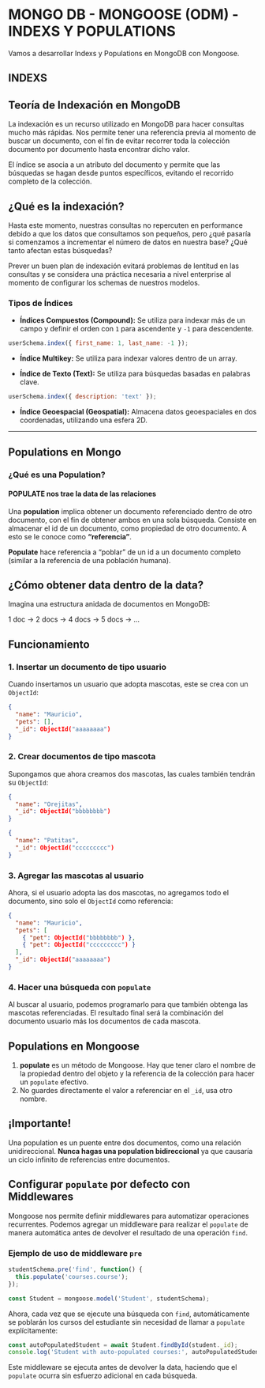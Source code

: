 # MONGO DB - MONGOOSE (ODM) - INDEXS Y POPULATIONS

Vamos a desarrollar Indexs y Populations en MongoDB con Mongoose.

## INDEXS
## Teoría de Indexación en MongoDB

La indexación es un recurso utilizado en MongoDB para hacer consultas mucho más rápidas. Nos permite tener una referencia previa al momento de buscar un documento, con el fin de evitar recorrer toda la colección documento por documento hasta encontrar dicho valor.

El índice se asocia a un atributo del documento y permite que las búsquedas se hagan desde puntos específicos, evitando el recorrido completo de la colección.

## ¿Qué es la indexación?

Hasta este momento, nuestras consultas no repercuten en performance debido a que los datos que consultamos son pequeños, pero ¿qué pasaría si comenzamos a incrementar el número de datos en nuestra base? ¿Qué tanto afectan estas búsquedas?

Prever un buen plan de indexación evitará problemas de lentitud en las consultas y se considera una práctica necesaria a nivel enterprise al momento de configurar los schemas de nuestros modelos.


### Tipos de Índices

- **Índices Compuestos (Compound):** Se utiliza para indexar más de un campo y definir el orden con `1` para ascendente y `-1` para descendente.

```javascript
userSchema.index({ first_name: 1, last_name: -1 });
```

- **Índice Multikey:** Se utiliza para indexar valores dentro de un array.

- **Índice de Texto (Text):** Se utiliza para búsquedas basadas en palabras clave.

```javascript
userSchema.index({ description: 'text' });
```

- **Índice Geoespacial (Geospatial):** Almacena datos geoespaciales en dos coordenadas, utilizando una esfera 2D.




---

## Populations en Mongo

### ¿Qué es una Population?

#### POPULATE nos trae la data de las relaciones

Una **population** implica obtener un documento referenciado dentro de otro documento, con el fin de obtener ambos en una sola búsqueda. Consiste en almacenar el id de un documento, como propiedad de otro documento. A esto se le conoce como **“referencia”**.

**Populate** hace referencia a “poblar” de un id a un documento completo (similar a la referencia de una población humana).

## ¿Cómo obtener data dentro de la data?
Imagina una estructura anidada de documentos en MongoDB:

1 doc → 2 docs → 4 docs → 5 docs → ...

## Funcionamiento

### 1. Insertar un documento de tipo usuario
Cuando insertamos un usuario que adopta mascotas, este se crea con un `ObjectId`:

```json
{
  "name": "Mauricio",
  "pets": [],
  "_id": ObjectId("aaaaaaaa")
}
```

### 2. Crear documentos de tipo mascota
Supongamos que ahora creamos dos mascotas, las cuales también tendrán su `ObjectId`:

```json
{
  "name": "Orejitas",
  "_id": ObjectId("bbbbbbbb")
}
```

```json
{
  "name": "Patitas",
  "_id": ObjectId("ccccccccc")
}
```

### 3. Agregar las mascotas al usuario
Ahora, si el usuario adopta las dos mascotas, no agregamos todo el documento, sino solo el `ObjectId` como referencia:

```json
{
  "name": "Mauricio",
  "pets": [
    { "pet": ObjectId("bbbbbbbb") },
    { "pet": ObjectId("ccccccccc") }
  ],
  "_id": ObjectId("aaaaaaaa")
}
```

### 4. Hacer una búsqueda con `populate`
Al buscar al usuario, podemos programarlo para que también obtenga las mascotas referenciadas. El resultado final será la combinación del documento usuario más los documentos de cada mascota.

## Populations en Mongoose

1. **populate** es un método de Mongoose. Hay que tener claro el nombre de la propiedad dentro del objeto y la referencia de la colección para hacer un `populate` efectivo.
2. No guardes directamente el valor a referenciar en el `_id`, usa otro nombre.


## ¡Importante!
Una population es un puente entre dos documentos, como una relación unidireccional. **Nunca hagas una population bidireccional** ya que causaría un ciclo infinito de referencias entre documentos.

## Configurar `populate` por defecto con Middlewares

Mongoose nos permite definir middlewares para automatizar operaciones recurrentes. Podemos agregar un middleware para realizar el `populate` de manera automática antes de devolver el resultado de una operación `find`.

### Ejemplo de uso de middleware `pre`

```javascript
studentSchema.pre('find', function() {
  this.populate('courses.course');
});

const Student = mongoose.model('Student', studentSchema);
```

Ahora, cada vez que se ejecute una búsqueda con `find`, automáticamente se poblarán los cursos del estudiante sin necesidad de llamar a `populate` explícitamente:

```javascript
const autoPopulatedStudent = await Student.findById(student._id);
console.log('Student with auto-populated courses:', autoPopulatedStudent);
```

Este middleware se ejecuta antes de devolver la data, haciendo que el `populate` ocurra sin esfuerzo adicional en cada búsqueda.
